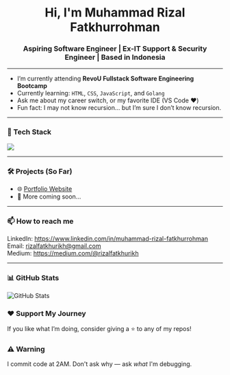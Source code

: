 <h1 align="center">Hi, I'm Muhammad Rizal Fatkhurrohman</h1>
<h3 align="center">Aspiring Software Engineer | Ex-IT Support & Security Engineer | Based in Indonesia</h3>

---

-  I’m currently attending **RevoU Fullstack Software Engineering Bootcamp**
-  Currently learning: `HTML`, `CSS`, `JavaScript`, and `Golang`
-  Ask me about my career switch, or my favorite IDE (VS Code ❤️)
-  Fun fact: I may not know recursion... but I’m sure I don’t know recursion.
---

### 🚀 Tech Stack
<p align="left">
  <img src="https://skillicons.dev/icons?i=html,css,js,git,github,vscode,golang" />
</p>

---

### 🛠️ Projects (So Far)
- 🌐 [Portfolio Website](https://portfoliorizal.pages.dev)
- 💼 More coming soon...

---

### 📫 How to reach me

LinkedIn: https://www.linkedin.com/in/muhammad-rizal-fatkhurrohman  
Email: rizalfatkhurikh@gmail.com  
Medium: https://medium.com/@rizalfatkhurikh

---

### 📊 GitHub Stats
![GitHub Stats](https://github-readme-stats.vercel.app/api?username=muhammadrizal-ctrl&show_icons=true&theme=tokyonight)

### ❤️ Support My Journey
If you like what I’m doing, consider giving a ⭐ to any of my repos!

### ⚠️ Warning

I commit code at 2AM. Don't ask why — ask *what* I'm debugging.
